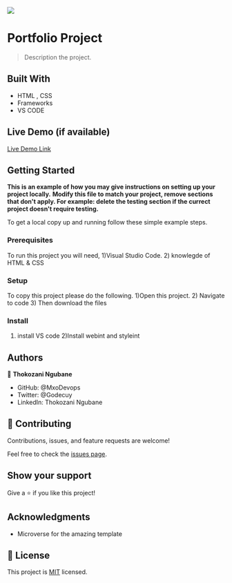 ![](https://img.shields.io/badge/Microverse-blueviolet)

# Portfolio Project

> Description the project.


## Built With

- HTML , CSS
- Frameworks
- VS CODE

## Live Demo (if available)

[Live Demo Link](https://livedemo.com)


## Getting Started

**This is an example of how you may give instructions on setting up your project locally.**
**Modify this file to match your project, remove sections that don't apply. For example: delete the testing section if the currect project doesn't require testing.**


To get a local copy up and running follow these simple example steps.

### Prerequisites
To run this project you will need, 1)Visual Studio Code. 2) knowlegde of HTML & CSS



### Setup
To copy this project please do the following. 1)Open this project. 2) Navigate to code 3) Then download the files

### Install
1) install VS code
2)Install webint and styleint



## Authors

👤 **Thokozani Ngubane**

- GitHub: @MxoDevops
- Twitter: @Godecuy
- LinkedIn: Thokozani Ngubane


## 🤝 Contributing

Contributions, issues, and feature requests are welcome!

Feel free to check the [issues page](../../issues/).

## Show your support

Give a ⭐️ if you like this project!

## Acknowledgments

- Microverse for the amazing template

## 📝 License

This project is [MIT](./MIT.md) licensed.
